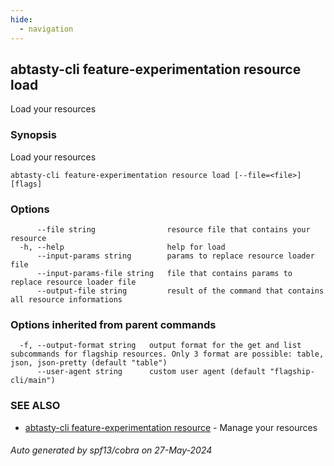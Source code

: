 ```yaml
---
hide:
  - navigation
---
```

## abtasty-cli feature-experimentation resource load

Load your resources

### Synopsis

Load your resources

```
abtasty-cli feature-experimentation resource load [--file=<file>] [flags]
```

### Options

```
      --file string                resource file that contains your resource
  -h, --help                       help for load
      --input-params string        params to replace resource loader file
      --input-params-file string   file that contains params to replace resource loader file
      --output-file string         result of the command that contains all resource informations
```

### Options inherited from parent commands

```
  -f, --output-format string   output format for the get and list subcommands for flagship resources. Only 3 format are possible: table, json, json-pretty (default "table")
      --user-agent string      custom user agent (default "flagship-cli/main")
```

### SEE ALSO

* [abtasty-cli feature-experimentation resource](abtasty-cli_feature-experimentation_resource.md)	 - Manage your resources

###### Auto generated by spf13/cobra on 27-May-2024
